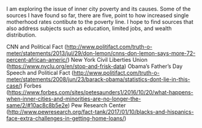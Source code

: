 I am exploring the issue of inner city poverty and its causes. Some of the sources I have found so far, there are five, point to how increased single motherhood rates contibute to the poverty line. I hope to find sources that also address subjects such as education, limited jobs, and wealth distribution. 

CNN and Political Fact (http://www.politifact.com/truth-o-meter/statements/2013/jul/29/don-lemon/cnns-don-lemon-says-more-72-percent-african-americ/)
New York Civil Liberties Union (https://www.nyclu.org/en/stop-and-frisk-data)
Obama’s Father’s Day Speech and Political Fact (http://www.politifact.com/truth-o-meter/statements/2008/jun/23/barack-obama/statistics-dont-lie-in-this-case/)
Forbes (https://www.forbes.com/sites/petesaunders1/2016/10/20/what-happens-when-inner-cities-and-minorities-are-no-longer-the-same/2/#10ac8c8b5e2e)
Pew Research Center (http://www.pewresearch.org/fact-tank/2017/01/10/blacks-and-hispanics-face-extra-challenges-in-getting-home-loans/)
